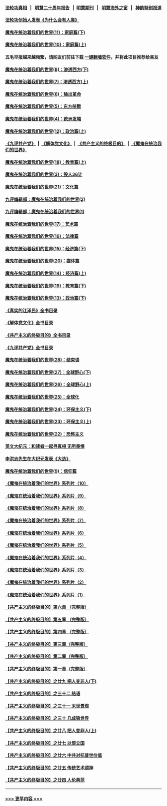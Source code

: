#### [法轮功真相](https://github.com/gfw-breaker/truth/blob/master/README.md?t=0) &nbsp;&nbsp;|&nbsp;&nbsp; [明慧二十周年报告](https://github.com/gfw-breaker/mh-reports/blob/master/README.md?t=0) &nbsp;&nbsp;|&nbsp;&nbsp;[明慧期刊](https://github.com/gfw-breaker/mh-qikan) &nbsp;&nbsp;|&nbsp;&nbsp; [明慧海外之窗](https://github.com/gfw-breaker/mh-news/blob/master/README.md?t=0) &nbsp;&nbsp;|&nbsp;&nbsp; [神韵特别报道](https://github.com/gfw-breaker/mh-news/blob/master/shenyun.md?t=0)
#### [法轮功创始人发表《为什么会有人类》](../pages/nsc422/n13912117.md?t=03240943) 
#### [魔鬼在统治着我们的世界(11)：家庭篇(下)](../pages/nsc422/n10440961.md?t=03240943) 
#### [魔鬼在统治着我们的世界(10)：家庭篇(上)](../pages/nsc422/n10435448.md?t=03240943) 
#### 五毛举报越来越频繁，请网友们前往下载 [一键翻墙软件](https://github.com/gfw-breaker/ssr-accounts)，并将此项目推荐给亲友
#### [魔鬼在统治着我们的世界(8)：渗透西方(下)](../pages/nsc422/n10429603.md?t=03240943) 
#### [魔鬼在统治着我们的世界(7)：渗透西方(上)](../pages/nsc422/n10426013.md?t=03240943) 
#### [魔鬼在统治着我们的世界(6)：输出革命](../pages/nsc422/n10421536.md?t=03240943) 
#### [魔鬼在统治着我们的世界(5)：东方杀戮](../pages/nsc422/n10417707.md?t=03240943) 
#### [魔鬼在统治着我们的世界(4)：欧洲发端](../pages/nsc422/n10414890.md?t=03240943) 
#### [魔鬼在统治着我们的世界(12)：政治篇(上)](../pages/nsc422/n10444576.md?t=03240943) 
#### [《九评共产党》](https://github.com/begood0513/9ping.md/blob/master/README.md) &nbsp;|&nbsp; [《解体党文化》](../../../../jtdwh.md/blob/master/README.md)  &nbsp;|&nbsp; [《共产主义的终极目的》](../../../../gczydzjmd.md/blob/master/README.md) &nbsp;|&nbsp; [《魔鬼在统治我们的世界》](../../../../mgztzwmdsj.md/blob/master/README.md) 
#### [魔鬼在统治着我们的世界(18)：教育篇(上)](../pages/nsc422/n10526970.md?t=03240943) 
#### [魔鬼在统治着我们的世界(3)：毁人36计](../pages/nsc422/n10411583.md?t=03240943) 
#### [魔鬼在统治着我们的世界(21)：文化篇](../pages/nsc422/n10597706.md?t=03240943) 
#### [九评编辑部：魔鬼在统治着我们的世界(2)](../pages/nsc422/n10410036.md?t=03240943) 
#### [九评编辑部：魔鬼在统治着我们的世界(1)](../pages/nsc422/n10406825.md?t=03240943) 
#### [魔鬼在统治着我们的世界(17)：艺术篇](../pages/nsc422/n10499093.md?t=03240943) 
#### [魔鬼在统治着我们的世界(16)：法律篇](../pages/nsc422/n10485969.md?t=03240943) 
#### [魔鬼在统治着我们的世界(15)：经济篇(下)](../pages/nsc422/n10469975.md?t=03240943) 
#### [魔鬼在统治着我们的世界(20)：媒体篇](../pages/nsc422/n10586579.md?t=03240943) 
#### [魔鬼在统治着我们的世界(14)：经济篇(上)](../pages/nsc422/n10457370.md?t=03240943) 
#### [魔鬼在统治着我们的世界(19)：教育篇(下)](../pages/nsc422/n10564808.md?t=03240943) 
#### [魔鬼在统治着我们的世界(13)：政治篇(下)](../pages/nsc422/n10448270.md?t=03240943) 
#### [《真实的江泽民》全书目录](../pages/nsc422/n13721399.md?t=03240943) 
#### [《解体党文化》全书目录](../pages/nsc422/n13721157.md?t=03240943) 
#### [《共产主义的终极目的》全书目录](../pages/nsc422/n13721048.md?t=03240943) 
#### [《九评共产党》全书目录](../pages/nsc422/n13708085.md?t=03240943) 
#### [魔鬼在统治着我们的世界(28)：结束语](../pages/nsc422/n10936246.md?t=03240943) 
#### [魔鬼在统治着我们的世界(27)：全球野心(下)](../pages/nsc422/n10928319.md?t=03240943) 
#### [魔鬼在统治着我们的世界(26)：全球野心(上)](../pages/nsc422/n10900318.md?t=03240943) 
#### [魔鬼在统治着我们的世界(25)：全球化](../pages/nsc422/n10788205.md?t=03240943) 
#### [魔鬼在统治着我们的世界(24)：环保主义(下)](../pages/nsc422/n10695307.md?t=03240943) 
#### [魔鬼在统治着我们的世界(23)：环保主义(上)](../pages/nsc422/n10688613.md?t=03240943) 
#### [魔鬼在统治着我们的世界(22)：恐怖主义](../pages/nsc422/n10614727.md?t=03240943) 
#### [英文大纪元：和读者一起寻真相 无所畏惧](../pages/nsc422/n12542027.md?t=03240943) 
#### [李洪志先生在大纪元发表《大选》](../pages/nsc422/n12534746.md?t=03240943) 
#### [魔鬼在统治着我们的世界(9)：信仰篇](../pages/nsc422/n10432159.md?t=03240943) 
#### [《魔鬼在统治着我们的世界》系列片（10）](../pages/nsc422/n12292670.md?t=03240943) 
#### [《魔鬼在统治着我们的世界》系列片（9）](../pages/nsc422/n12290859.md?t=03240943) 
#### [《魔鬼在统治着我们的世界》系列片（8）](../pages/nsc422/n12287445.md?t=03240943) 
#### [《魔鬼在统治着我们的世界》系列片（7）](../pages/nsc422/n12283425.md?t=03240943) 
#### [《魔鬼在统治着我们的世界》系列片（6）](../pages/nsc422/n12282314.md?t=03240943) 
#### [《魔鬼在统治着我们的世界》系列片（5）](../pages/nsc422/n12281419.md?t=03240943) 
#### [《魔鬼在统治着我们的世界》系列片（4）](../pages/nsc422/n12274024.md?t=03240943) 
#### [《魔鬼在统治着我们的世界》系列片（3）](../pages/nsc422/n12271322.md?t=03240943) 
#### [《魔鬼在统治着我们的世界》系列片（2）](../pages/nsc422/n12269049.md?t=03240943) 
#### [《魔鬼在统治着我们的世界》系列片（1）](../pages/nsc422/n12267575.md?t=03240943) 
#### [【共产主义的终极目的】第六章 （完整版）](../pages/nsc422/n11428913.md?t=03240943) 
#### [【共产主义的终极目的】第五章 （完整版）](../pages/nsc422/n11428912.md?t=03240943) 
#### [【共产主义的终极目的】第四章 （完整版）](../pages/nsc422/n11428907.md?t=03240943) 
#### [【共产主义的终极目的】第三章（完整版）](../pages/nsc422/n11428848.md?t=03240943) 
#### [【共产主义的终极目的】第二章（完整版）](../pages/nsc422/n11428831.md?t=03240943) 
#### [【共产主义的终极目的】第一章（完整版）](../pages/nsc422/n11417651.md?t=03240943) 
#### [【共产主义的终极目的】之廿九 把人变非人(下)](../pages/nsc422/n11344140.md?t=03240943) 
#### [【共产主义的终极目的】之三十二 结语](../pages/nsc422/n11360535.md?t=03240943) 
#### [【共产主义的终极目的】之三十一 末世景观](../pages/nsc422/n11351129.md?t=03240943) 
#### [【共产主义的终极目的】之三十 几成狼世界](../pages/nsc422/n11348280.md?t=03240943) 
#### [【共产主义的终极目的】之廿八 把人变非人(上)](../pages/nsc422/n11340492.md?t=03240943) 
#### [【共产主义的终极目的】之廿七 以恨立国](../pages/nsc422/n11336944.md?t=03240943) 
#### [【共产主义的终极目的】之廿六 中共对抗普世价值](../pages/nsc422/n11324785.md?t=03240943) 
#### [【共产主义的终极目的】之廿五 传统艺术颂神](../pages/nsc422/n11296396.md?t=03240943) 
#### [【共产主义的终极目的】之廿四 人伦典范](../pages/nsc422/n11296397.md?t=03240943) 

----
#### [ >>> 更早内容 <<< ](../indexes/nsc422-earlier.md)
